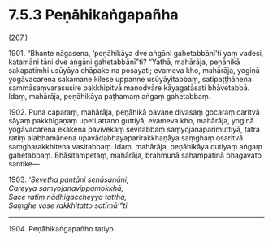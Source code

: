 # 7.5.3 Peṇāhikaṅgapañha

(267.)

1901\. “Bhante nāgasena, ‘peṇāhikāya dve aṅgāni gahetabbānī’ti yaṃ vadesi, katamāni tāni dve aṅgāni gahetabbānī”ti? “Yathā, mahārāja, peṇāhikā sakapatimhi usūyāya chāpake na posayati; evameva kho, mahārāja, yoginā yogāvacarena sakamane kilese uppanne usūyāyitabbaṃ, satipaṭṭhānena sammāsaṃvarasusire pakkhipitvā manodvāre kāyagatāsati bhāvetabbā. Idaṃ, mahārāja, peṇāhikāya paṭhamaṃ aṅgaṃ gahetabbaṃ.

1902\. Puna caparaṃ, mahārāja, peṇāhikā pavane divasaṃ gocaraṃ caritvā sāyaṃ pakkhigaṇaṃ upeti attano guttiyā; evameva kho, mahārāja, yoginā yogāvacarena ekakena pavivekaṃ sevitabbaṃ saṃyojanaparimuttiyā, tatra ratiṃ alabhamānena upavādabhayaparirakkhaṇāya saṃghaṃ osaritvā saṃgharakkhitena vasitabbaṃ. Idaṃ, mahārāja, peṇāhikāya dutiyaṃ aṅgaṃ gahetabbaṃ. Bhāsitampetaṃ, mahārāja, brahmunā sahampatinā bhagavato santike—

1903\. _‘Sevetha pantāni senāsanāni,_  
_Careyya saṃyojanavippamokkhā;_  
_Sace ratiṃ nādhigaccheyya tattha,_  
_Saṃghe vase rakkhitatto satīmā’”ti._  

---

1904\. Peṇāhikaṅgapañho tatiyo.
